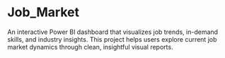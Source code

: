 # Job_Market
An interactive Power BI dashboard that visualizes job trends, in-demand skills, and industry insights. This project helps users explore current job market dynamics through clean, insightful visual reports.
